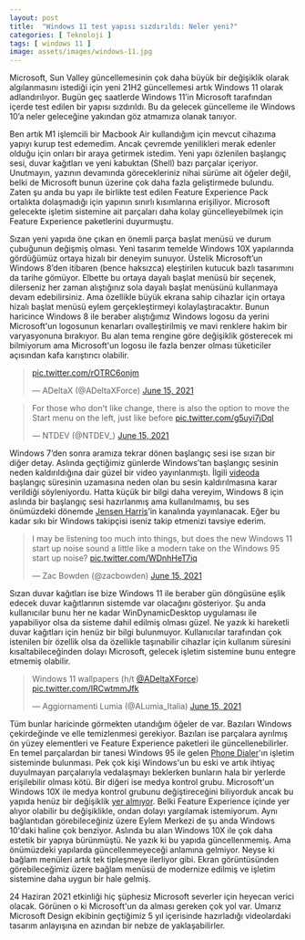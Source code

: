 ```yaml
---
layout: post
title:  "Windows 11 test yapısı sızdırıldı: Neler yeni?"
categories: [ Teknoloji ]
tags: [ windows 11 ]
image: assets/images/windows-11.jpg
---
```

Microsoft, Sun Valley güncellemesinin çok daha büyük bir değişiklik olarak algılanmasını istediği için yeni 21H2 güncellemesi artık Windows 11 olarak adlandırılıyor. Bugün geç saatlerde Windows 11’in Microsoft tarafından içerde test edilen bir yapısı sızdırıldı. Bu da gelecek güncelleme ile Windows 10’a neler geleceğine yakından göz atmamıza olanak tanıyor.

Ben artık M1 işlemcili bir Macbook Air kullandığım için mevcut cihazıma yapıyı kurup test edemedim. Ancak çevremde yenilikleri merak edenler olduğu için onları bir araya getirmek istedim. Yeni yapı özlenilen başlangıç sesi, duvar kağıtları ve yeni kabuktan (Shell) bazı parçalar içeriyor. Unutmayın, yazının devamında görecekleriniz nihai sürüme ait öğeler değil, belki de Microsoft bunun üzerine çok daha fazla geliştirmede bulundu. Zaten şu anda bu yapı ile birlikte test edilen Feature Experience Pack ortalıkta dolaşmadığı için yapının sınırlı kısımlarına erişiliyor. Microsoft gelecekte işletim sistemine ait parçaları daha kolay güncelleyebilmek için Feature Experience paketlerini duyurmuştu.

Sızan yeni yapıda öne çıkan en önemli parça başlat menüsü ve durum çubuğunun değişmiş olması. Yeni tasarım temelde Windows 10X yapılarında gördüğümüz ortaya hizalı bir deneyim sunuyor. Üstelik Microsoft’un Windows 8’den itibaren (bence haksızca) eleştirilen kutucuk bazlı tasarımını da tarihe gömüyor. Elbette bu ortaya dayalı başlat menüsü bir seçenek, dilerseniz her zaman alıştığınız sola dayalı başlat menüsünü kullanmaya devam edebilirsiniz. Ama özellikle büyük ekrana sahip cihazlar için ortaya hizalı başlat menüsü eylem gerçekleştirmeyi kolaylaştıracaktır. Bunun haricince Windows 8 ile beraber alıştığımız Windows logosu da yerini Microsoft'un logosunun kenarları ovalleştirilmiş ve mavi renklere hakim bir varyasyonuna bırakıyor. Bu alan tema rengine göre değişiklik gösterecek mi bilmiyorum ama Microsoft'un logosu ile fazla benzer olması tüketiciler açısından kafa karıştırıcı olabilir.

<blockquote class="twitter-tweet"><p lang="und" dir="ltr"><a href="https://t.co/rOTRC6onjm">pic.twitter.com/rOTRC6onjm</a></p>&mdash; ADeltaX (@ADeltaXForce) <a href="https://twitter.com/ADeltaXForce/status/1404836256144576513?ref_src=twsrc%5Etfw">June 15, 2021</a></blockquote> <script async src="https://platform.twitter.com/widgets.js" charset="utf-8"></script>

<blockquote class="twitter-tweet"><p lang="en" dir="ltr">For those who don&#39;t like change, there is also the option to move the Start menu on the left, just like before <a href="https://t.co/g5uyi7jDql">pic.twitter.com/g5uyi7jDql</a></p>&mdash; NTDEV (@NTDEV_) <a href="https://twitter.com/NTDEV_/status/1404859118310072325?ref_src=twsrc%5Etfw">June 15, 2021</a></blockquote> <script async src="https://platform.twitter.com/widgets.js" charset="utf-8"></script>

Windows 7’den sonra aramıza tekrar dönen başlangıç sesi ise sızan bir diğer detay. Aslında geçtiğimiz günlerde Windows’tan başlangıç sesinin neden kaldırıldığına dair güzel bir video yayınlanmıştı. İlgili [videoda](https://www.youtube.com/watch?v=UWUBjM2LNJU) başlangıç süresinin uzamasına neden olan bu sesin kaldırılmasına karar verildiği söyleniyordu. Hatta küçük bir bilgi daha vereyim, Windows 8 için aslında bir başlangıç sesi hazırlanmış ama kullanılmamış, bu ses önümüzdeki dönemde [Jensen Harris](https://www.youtube.com/channel/UCHfXF8zXa9T2qsrlDR6sV2A)’in kanalında yayınlanacak. Eğer bu kadar sıkı bir Windows takipçisi iseniz takip etmenizi tavsiye ederim.

<blockquote class="twitter-tweet"><p lang="en" dir="ltr">I may be listening too much into things, but does the new Windows 11 start up noise sound a little like a modern take on the Windows 95 start up noise? <a href="https://t.co/WDnhHeT7iq">pic.twitter.com/WDnhHeT7iq</a></p>&mdash; Zac Bowden (@zacbowden) <a href="https://twitter.com/zacbowden/status/1404845332987584525?ref_src=twsrc%5Etfw">June 15, 2021</a></blockquote> <script async src="https://platform.twitter.com/widgets.js" charset="utf-8"></script>

Sızan duvar kağıtları ise bize Windows 11 ile beraber gün döngüsüne eşlik edecek duvar kağıtlarının sistemde var olacağını gösteriyor. Şu anda kullanıcılar bunu her ne kadar WinDynamicDesktop uygulaması ile yapabiliyor olsa da sisteme dahil edilmiş olması güzel. Ne yazık ki hareketli duvar kağıtları için henüz bir bilgi bulunmuyor. Kullanıcılar tarafından çok istenilen bir özellik olsa da özellikle taşınabilir cihazlar için kullanım süresini kısaltabileceğinden dolayı Microsoft, gelecek işletim sistemine bunu entegre etmemiş olabilir.

<blockquote class="twitter-tweet"><p lang="en" dir="ltr">Windows 11 wallpapers (h/t <a href="https://twitter.com/ADeltaXForce?ref_src=twsrc%5Etfw">@ADeltaXForce</a>) <a href="https://t.co/IRCwtmmJfk">pic.twitter.com/IRCwtmmJfk</a></p>&mdash; Aggiornamenti Lumia (@ALumia_Italia) <a href="https://twitter.com/ALumia_Italia/status/1404839274500050946?ref_src=twsrc%5Etfw">June 15, 2021</a></blockquote> <script async src="https://platform.twitter.com/widgets.js" charset=“utf-8"></script>

Tüm bunlar haricinde görmekten utandığım öğeler de var. Bazıları Windows çekirdeğinde ve elle temizlenmesi gerekiyor. Bazıları ise parçalara ayrılmış ön yüzey elementleri ve Feature Experience paketleri ile güncellenebilirler. En temel parçalardan bir tanesi Windows 95 ile gelen [Phone Dialer](https://twitter.com/HTFCirno2000/status/1404858725173809154)'ın işletim sisteminde bulunması. Pek çok kişi Windows'un bu eski ve artık ihtiyaç duyulmayan parçalarıyla vedalaşmayı beklerken bunların hala bir yerlerde erişilebilir olması kötü. Bir diğeri ise medya kontrol grubu. Microsoft'un Windows 10X ile medya kontrol grubunu değiştireceğini biliyorduk ancak bu yapıda henüz bir değişiklik [yer almıyor](https://twitter.com/ADeltaXForce/status/1404854680434491403). Belki Feature Experience içinde yer alıyor olabilir bu değişiklikle, ondan dolayı yargılamak istemiyorum. Aynı bağlantıdan görebileceğiniz üzere Eylem Merkezi de şu anda Windows 10'daki haline çok benziyor. Aslında bu alan Windows 10X ile çok daha estetik bir yapıya bürünmüştü. Ne yazık ki bu yapıda güncellenmemiş. Ama önümüzdeki yapılarda güncellenmeyeceği anlamına gelmiyor. Neyse ki bağlam menüleri artık tek tipleşmeye ilerliyor gibi. Ekran görüntüsünden görebileceğimiz üzere bağlam menüsü de modernize edilmiş ve işletim sistemine daha uygun bir hale gelmiş.
  
24 Haziran 2021 etkinliği hiç şüphesiz Microsoft severler için heyecan verici olacak. Görünen o ki Microsoft'un da alması gereken çok yol var. Umarız Microsoft Design ekibinin geçtiğimiz 5 yıl içerisinde hazırladığı videolardaki tasarım anlayışına en azından bir nebze de yaklaşabilirler.
